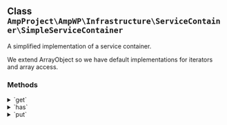 ## Class `AmpProject\AmpWP\Infrastructure\ServiceContainer\SimpleServiceContainer`

A simplified implementation of a service container.

We extend ArrayObject so we have default implementations for iterators and array access.

### Methods
<details>
<summary>`get`</summary>

```php
public get( $id )
```

Find a service of the container by its identifier and return it.


</details>
<details>
<summary>`has`</summary>

```php
public has( $id )
```

Check whether the container can return a service for the given identifier.


</details>
<details>
<summary>`put`</summary>

```php
public put( $id, Service $service )
```

Put a service into the container for later retrieval.


</details>
